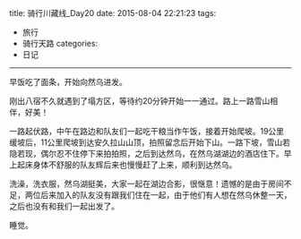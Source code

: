 title: 骑行川藏线_Day20
date: 2015-08-04 22:21:23
tags:
- 旅行
- 骑行天路
categories:
- 日记
---

早饭吃了面条，开始向然乌进发。

刚出八宿不久就遇到了塌方区，等待约20分钟开始一一通过。路上一路雪山相伴，好美！

一路起伏路，中午在路边和队友们一起吃干粮当作午饭，接着开始爬坡。19公里缓坡后，11公里爬坡到达安久拉山山顶，拍照留念后开始下山。一路下坡，雪山若隐若现，偶尔忍不住停下来拍拍照，之后到达然乌，在然乌湖湖边的酒店住下。早上起床身体不舒服的队友辉后来也慢慢赶了上来，顺利到达然乌。

洗澡，洗衣服，然乌湖挺美，大家一起在湖边合影，很惬意！遗憾的是由于房间不足，两位后来加入的队友没有跟我们住在一起，由于他们有人想在然乌休整一天，之后也没有和我们一起出发了。

睡觉。


